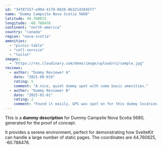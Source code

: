 ```yaml
---
id: "34f87157-e99d-4170-8826-0b32143845ff"
name: "Dummy Campsite Nova Scotia 5680"
latitude: 44.760825
longitude: -60.788476
continent: "north-america"
country: "canada"
region: "nova-scotia"
amenities:
  - "picnic-table"
  - "cell-service"
  - "toilet"
images:
  - "https://res.cloudinary.com/demo/image/upload/v1/sample.jpg"
reviews:
  - author: "Dummy Reviewer A"
    date: "2025-08-019"
    rating: 5
    comment: "A nice, quiet dummy spot with some basic amenities."
  - author: "Dummy Reviewer B"
    date: "2025-01-01"
    rating: 2
    comment: "Found it easily. GPS was spot on for this dummy location."
---
```


This is a **dummy description** for Dummy Campsite Nova Scotia 5680, generated for the proof of concept.

It provides a serene environment, perfect for demonstrating how SvelteKit can handle a large number of static pages. The coordinates are 44.760825, -60.788476.
